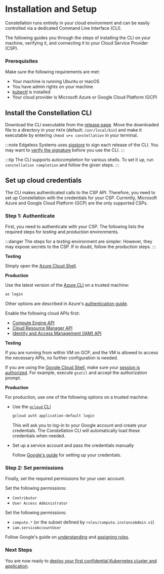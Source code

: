 # Installation and Setup

Constellation runs entirely in your cloud environment and can be easily controlled via a dedicated Command Line Interface (CLI).

The following guides you through the steps of installing the CLI on your machine, verifying it, and connecting it to your Cloud Service Provider (CSP).

### Prerequisites

Make sure the following requirements are met:

- Your machine is running Ubuntu or macOS
- You have admin rights on your machine
- [kubectl](https://kubernetes.io/docs/tasks/tools/) is installed
- Your cloud provider is Microsoft Azure or Google Cloud Platform (GCP)

## Install the Constellation CLI

Download the CLI executable from the [release page](https://github.com/edgelesssys/constellation/releases). Move the downloaded file to a directory in your `PATH` (default: `/usr/local/bin`) and make it executable by entering `chmod u+x constellation` in your terminal. 

:::note
Edgeless Systems uses [sigstore](https://www.sigstore.dev/) to sign each release of the CLI. You may want to [verify the signature](../workflows/verify-cli.md) before you use the CLI.
:::

:::tip
The CLI supports autocompletion for various shells. To set it up, run `constellation completion` and follow the given steps.
:::

## Set up cloud credentials

The CLI makes authenticated calls to the CSP API. Therefore, you need to set up Constellation with the credentials for your CSP. Currently, Microsoft Azure and Google Cloud Platform (GCP) are the only supported CSPs.

### Step 1: Authenticate

First, you need to authenticate with your CSP. The following lists the required steps for *testing* and *production* environments.

:::danger
The steps for a *testing* environment are simpler. However, they may expose secrets to the CSP. If in doubt, follow the *production* steps.
:::

<tabs groupId="csp">
<tabItem value="azure" label="Azure" default>

**Testing**

Simply open the [Azure Cloud Shell](https://docs.microsoft.com/en-us/azure/cloud-shell/overview).

**Production**

Use the latest version of the [Azure CLI](https://docs.microsoft.com/en-us/cli/azure/) on a trusted machine:

```bash
az login
```

Other options are described in Azure's [authentication guide](https://docs.microsoft.com/en-us/cli/azure/authenticate-azure-cli).

</tabItem>
<tabItem value="gcp" label="GCP" default>

Enable the following cloud APIs first:

- [Compute Engine API](https://console.cloud.google.com/marketplace/product/google/compute.googleapis.com)
- [Cloud Resource Manager API](https://console.cloud.google.com/apis/library/cloudresourcemanager.googleapis.com)
- [Identity and Access Management (IAM) API](https://console.developers.google.com/apis/api/iam.googleapis.com)

**Testing**

If you are running from within VM on GCP, and the VM is allowed to access the necessary APIs, no further configuration is needed.

If you are using the [Google Cloud Shell](https://cloud.google.com/shell), make sure your [session is authorized](https://cloud.google.com/shell/docs/auth). For example, execute `gsutil` and accept the authorization prompt.

**Production**

For production, use one of the following options on a trusted machine:

- Use the [`gcloud` CLI](https://cloud.google.com/sdk/gcloud)

    ```bash
    gcloud auth application-default login
    ```

    This will ask you to log-in to your Google account and create your credentials.
    The Constellation CLI will automatically load these credentials when needed.

- Set up a service account and pass the credentials manually

    Follow [Google's guide](https://cloud.google.com/docs/authentication/production#manually) for setting up your credentials.

</tabItem>
</tabs>

### Step 2: Set permissions

Finally, set the required permissions for your user account.

<tabs groupId="csp">
<tabItem value="azure" label="Azure" default>

Set the following permissions:

- `Contributor`
- `User Access Administrator`

</tabItem>
<tabItem value="gcp" label="GCP" default>

Set the following permissions:

- `compute.*` (or the subset defined by `roles/compute.instanceAdmin.v1`)
- `iam.serviceAccountUser`

Follow Google's guide on [understanding](https://cloud.google.com/iam/docs/understanding-roles) and [assigning roles](https://cloud.google.com/iam/docs/granting-changing-revoking-access).

</tabItem>
</tabs>

### Next Steps

You are now ready to [deploy your first confidential Kubernetes cluster and application](first-steps.md).
